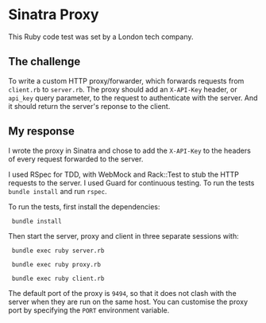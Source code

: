 # Sinatra Proxy

This Ruby code test was set by a London tech company.

## The challenge

To write a custom HTTP proxy/forwarder, which forwards requests from
`client.rb` to `server.rb`. The proxy should add an `X-API-Key` header, or
`api_key` query parameter, to the request to authenticate with the server.
And it should return the server's reponse to the client.

## My response

I wrote the proxy in Sinatra and chose to add the `X-API-Key` to the headers
of every request forwarded to the server.

I used RSpec for TDD, with WebMock and Rack::Test to stub the HTTP requests to
the server. I used Guard for continuous testing. To run the tests
`bundle install` and run `rspec`.

To run the tests, first install the dependencies:

     bundle install

Then start the server, proxy and client in three separate sessions with:

     bundle exec ruby server.rb
     
     bundle exec ruby proxy.rb
     
     bundle exec ruby client.rb

The default port of the proxy is `9494`, so that it does not clash with the
server when they are run on the same host. You can customise the proxy port
by specifying the `PORT` environment variable.
